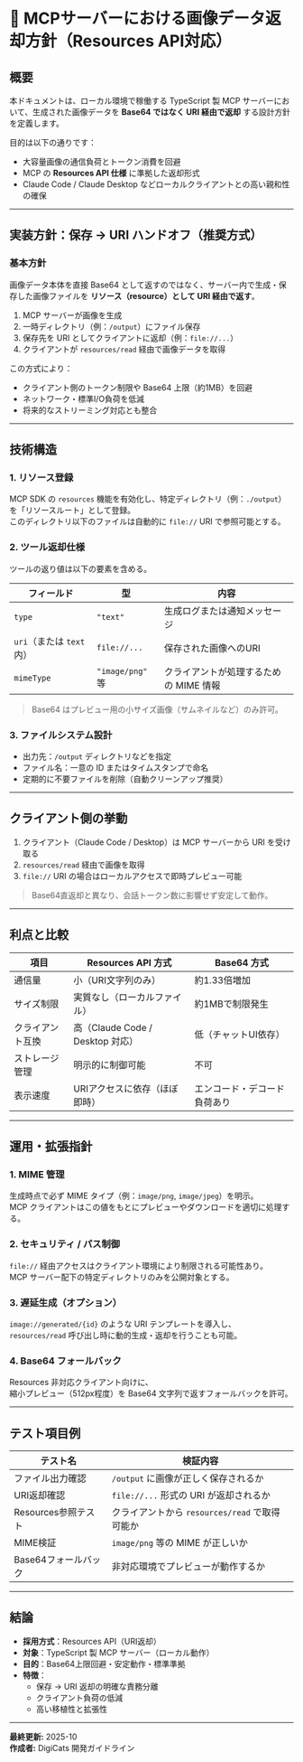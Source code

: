 # 🧩 MCPサーバーにおける画像データ返却方針（Resources API対応）

## 概要
本ドキュメントは、ローカル環境で稼働する TypeScript 製 MCP サーバーにおいて、生成された画像データを **Base64 ではなく URI 経由で返却** する設計方針を定義します。

目的は以下の通りです：

- 大容量画像の通信負荷とトークン消費を回避  
- MCP の **Resources API 仕様** に準拠した返却形式  
- Claude Code / Claude Desktop などローカルクライアントとの高い親和性の確保  

---

## 実装方針：保存 → URI ハンドオフ（推奨方式）

### 基本方針
画像データ本体を直接 Base64 として返すのではなく、サーバー内で生成・保存した画像ファイルを **リソース（resource）として URI 経由で返す**。

1. MCP サーバーが画像を生成  
2. 一時ディレクトリ（例：`/output`）にファイル保存  
3. 保存先を URI としてクライアントに返却（例：`file://...`）  
4. クライアントが `resources/read` 経由で画像データを取得  

この方式により：
- クライアント側のトークン制限や Base64 上限（約1MB）を回避  
- ネットワーク・標準I/O負荷を低減  
- 将来的なストリーミング対応とも整合  

---

## 技術構造

### 1. リソース登録
MCP SDK の `resources` 機能を有効化し、特定ディレクトリ（例：`./output`）を「リソースルート」として登録。  
このディレクトリ以下のファイルは自動的に `file://` URI で参照可能とする。

### 2. ツール返却仕様
ツールの返り値は以下の要素を含める。

| フィールド | 型 | 内容 |
|-------------|----|------|
| `type` | `"text"` | 生成ログまたは通知メッセージ |
| `uri`（または `text` 内） | `file://...` | 保存された画像へのURI |
| `mimeType` | `"image/png"` 等 | クライアントが処理するための MIME 情報 |

> Base64 はプレビュー用の小サイズ画像（サムネイルなど）のみ許可。

### 3. ファイルシステム設計
- 出力先：`/output` ディレクトリなどを指定  
- ファイル名：一意の ID またはタイムスタンプで命名  
- 定期的に不要ファイルを削除（自動クリーンアップ推奨）

---

## クライアント側の挙動

1. クライアント（Claude Code / Desktop）は MCP サーバーから URI を受け取る  
2. `resources/read` 経由で画像を取得  
3. `file://` URI の場合はローカルアクセスで即時プレビュー可能  

> Base64直返却と異なり、会話トークン数に影響せず安定して動作。

---

## 利点と比較

| 項目 | Resources API 方式 | Base64 方式 |
|------|------------------|-------------|
| 通信量 | 小（URI文字列のみ） | 約1.33倍増加 |
| サイズ制限 | 実質なし（ローカルファイル） | 約1MBで制限発生 |
| クライアント互換 | 高（Claude Code / Desktop 対応） | 低（チャットUI依存） |
| ストレージ管理 | 明示的に制御可能 | 不可 |
| 表示速度 | URIアクセスに依存（ほぼ即時） | エンコード・デコード負荷あり |

---

## 運用・拡張指針

### 1. MIME 管理
生成時点で必ず MIME タイプ（例：`image/png`, `image/jpeg`）を明示。  
MCP クライアントはこの値をもとにプレビューやダウンロードを適切に処理する。

### 2. セキュリティ / パス制御
`file://` 経由アクセスはクライアント環境により制限される可能性あり。  
MCP サーバー配下の特定ディレクトリのみを公開対象とする。

### 3. 遅延生成（オプション）
`image://generated/{id}` のような URI テンプレートを導入し、  
`resources/read` 呼び出し時に動的生成・返却を行うことも可能。

### 4. Base64 フォールバック
Resources 非対応クライアント向けに、  
縮小プレビュー（512px程度）を Base64 文字列で返すフォールバックを許可。

---

## テスト項目例

| テスト名 | 検証内容 |
|-----------|-----------|
| ファイル出力確認 | `/output` に画像が正しく保存されるか |
| URI返却確認 | `file://...` 形式の URI が返却されるか |
| Resources参照テスト | クライアントから `resources/read` で取得可能か |
| MIME検証 | `image/png` 等の MIME が正しいか |
| Base64フォールバック | 非対応環境でプレビューが動作するか |

---

## 結論

- **採用方式**：Resources API（URI返却）  
- **対象**：TypeScript 製 MCP サーバー（ローカル動作）  
- **目的**：Base64上限回避・安定動作・標準準拠  
- **特徴**：
  - 保存 → URI 返却の明確な責務分離  
  - クライアント負荷の低減  
  - 高い移植性と拡張性  

---

**最終更新:** 2025-10  
**作成者:** DigiCats 開発ガイドライン  

